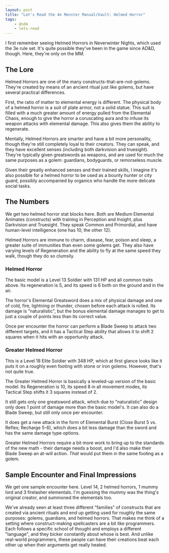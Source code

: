```yaml
---
layout: post
title: "Let's Read the 4e Monster Manual/Vault: Helmed Horror"
tags:
    - dnd4
    - lets-read
---
```


I first remember seeing Helmed Horrors in Neverwinter Nights, which used the 3e
rule set. It's quite possible they've been in the game since AD&D, though. Here,
they're only on the MM.

## The Lore

Helmed Horrors are one of the many constructs-that-are-not-golems. They're
created by means of an ancient ritual just like golems, but have several
practical differences.

First, the ratio of matter to elemental energy is different. The physical body
of a helmed horror is a suit of plate armor, not a solid statue. This suit is
filled with a much greater amount of energy pulled from the Elemental Chaos,
enough to give the horror a coruscating aura and to infuse its weapon attacks
with elemental damage. This also gives them the ability to regenerate.

Mentally, Helmed Horrors are smarter and have a bit more personality, though
they're still completely loyal to their creators. They can speak, and they have
excellent senses (including both darkvision and truesight). They're typically
given greatswords as weapons, and are used for much the same purposes as a
golem: guardians, bodyguards, or remorseless muscle.

Given their greatly enhanced senses and their trained skills, I imagine it's
also possible for a helmed horror to be used as a bounty hunter or city guard,
possibly accompanied by organics who handle the more delicate social tasks.

## The Numbers

We get two helmed horror stat blocks here. Both are Medium Elemental Animates
(constructs) with training in Perception and Insight, plus Darkvision and
Truesight. They speak Common and Primordial, and have human-level intelligence
(one has 10, the other 12).

Helmed Horrors are immune to charm, disease, fear, poison and sleep, a greater
suite of immunities than even some golems get. They also have varying levels of
Regeneration and the ability to fly at the same speed they walk, though they do
so clumsily.

### Helmed Horror

The basic model is a Level 13 Soldier with 131 HP and all common traits
above. Its regeneration is 5, and its speed is 6 both on the ground and in the
air.

The horror's Elemental Greatsword does a mix of physical damage and one of cold,
fire, lightning or thunder, chosen before each attack is rolled. Its damage is
"naturalistic", but the bonus elemental damage manages to get to just a couple
of points less than its correct value.

Once per encounter the horror can perform a Blade Sweep to attack two different
targets, and it has a Tactical Step ability that allows it to shift 2 squares
when it hits with an opportunity attack.

### Greater Helmed Horror

This is a Level 18 Elite Soldier with 348 HP, which at first glance looks like
it puts it on a roughly even footing with stone or iron golems. However, that's
not quite true.

The Greater Helmed Horror is basically a leveled-up version of the basic
model. Its Regeneration is 10, its speed 8 in all movement modes, its Tactical
Step shifts it 3 squares instead of 2.

It still gets only one greatsword attack, which due to "naturalistic" design
only does 1 point of damage more than the basic model's. It can also do a Blade
Sweep, but still only once per encounter.

It does get a new attack in the form of Elemental Burst (Close Burst 5
vs. Reflex; Recharge 5-6), which does a bit less damage than the sword and has
the same damage type options.

Greater Helmed Horrors require a bit more work to bring up to the standards of
the new math - their damage needs a boost, and I'd also make their Blade Sweep
an at-will action. _That_ would put them in the same footing as a golem.

## Sample Encounter and Final Impressions

We get one sample encounter here. Level 14, 2 helmed horrors, 1 mummy lord and 3
firelasher elementals. I'm guessing the mummy was the thing's original creator,
and summoned the elementals too.

We've already seen at least three different "families" of constructs that are
created via ancient rituals and end up getting used for roughly the same
purposes: golems, guardians, and helmed horrors. That makes me think of a
setting where construct-making spellcasters are a bit like programmers. Each
follows a specific school of thought and employs a different "language", and
they bicker constantly about whose is best. And unlike real-world programmers,
these people can have their creations beat each other up when their arguments
get really heated.

